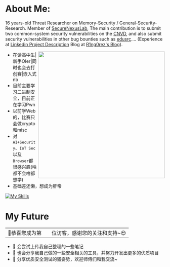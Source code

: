 # About Me:
16 years-old Threat Researcher on Memory-Security / General-Security-Research. Member of [SecureNexusLab](SecureNexusLab.github.io), The main contribution is to submit two common-system security vulnerabilities on the [CNVD](cnvd.org.cn), and also submit security vulnerabilities in other bug bounties such as [edusrc](src.sjtu.edu.cn).... (Experience at [Linkedin Project Description](https://www.linkedin.com/in/hailin-zheng-88810b360?utm_source=share&utm_campaign=share_via&utm_content=profile&utm_medium=android_app) Blog at [R1ng0rez's Blog](r1ng0rez.github.io)).

<img align='right' src="https://github-readme-stats.zohan.tech/api?username=r1ng0rez&hide_title=true&hide_border=true&show_icons=true&include_all_commits=true&bg_color=0,EC6C6C,FFD479,FFFC79,73FA79&theme=graywhite&locale=cn" width="400">

- 在读高中生|新手OIer|同时也会去打创赛|嵌入式nb
- 目前主要学习二进制安全，目前正在学习Pwn
- 以前学Web的，比赛只会做crypto和misc
- 对`AI+Security`、`IoT Sec`以及`Browser`都很感兴趣(啥都不会啥都想学)
- 基础差还懒，想成为肝帝

[![My Skills](https://skillicons.dev/icons?i=python,flask,java,spring,idea,go,aws,cloudflare,gcp,linux,raspberrypi,docker,kubernetes,bash,php,html,js,androidstudio,cpp,c,git,githubactions,md,mysql,redis,arduino,ps,pr,twitter)](https://skillicons.dev)

# My Future

<table>
  <tr>
    <td>🥰恭喜您成为第</td>
    <td><img src="https://profile-counter.glitch.me/r1ng0rez/count.svg" alt="" /></td>
    <td>位访客，感谢您的关注和支持~😍</td>
  </tr>
</table>

- 👀 会尝试上传我自己整理的一些笔记
- 🌱 也会分享我自己做的一些安全相关的工具，并努力开发出更多的优质项目
- 👋 分享优质安全测试的骚姿势，欢迎师傅们和我交流~

